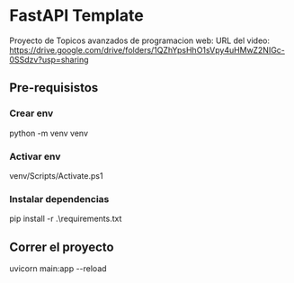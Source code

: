 # FastAPI Template

Proyecto de Topicos avanzados de programacion web:
URL del video:
https://drive.google.com/drive/folders/1QZhYpsHhO1sVpy4uHMwZ2NIGc-0SSdzv?usp=sharing

## Pre-requisistos

### Crear env

python -m venv venv

### Activar env

venv/Scripts/Activate.ps1

### Instalar dependencias

pip install -r .\requirements.txt

## Correr el proyecto

uvicorn main:app --reload
